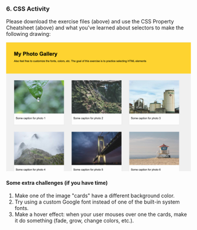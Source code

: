 ### 6. CSS Activity

Please download the exercise files (above) and use the CSS Property Cheatsheet (above) and what you've learned about selectors to make the following drawing:

<img class="large" src="/assets/images/lectures/lecture04/gallery.png" />

<!-- <a href="/course-files/lectures/lecture04.zip" class="nu-button">Download Lecture Files <i class="fas fa-download"></i></a> -->

#### Some extra challenges (if you have time)
1. Make one of the image "cards" have a different background color.
2. Try using a custom Google font instead of one of the built-in system fonts.
3. Make a hover effect: when your user mouses over one the cards, make it do something (fade, grow, change colors, etc.).